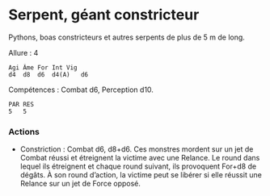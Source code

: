 
# Serpent, géant constricteur
Pythons, boas constricteurs et autres serpents de plus de 5 m de long.

Allure : 4

	Agi	Âme	For	Int	Vig
	d4	d8	d6	d4(A)	d6

Compétences : Combat d6, Perception d10.

	PAR	RES
	5	5

### Actions
- Constriction : Combat d6, d8+d6. Ces monstres mordent sur un jet de Combat réussi et étreignent la victime avec une Relance. Le round dans lequel ils étreignent et chaque round suivant, ils provoquent For+d8 de dégâts. À son round d’action, la victime peut se libérer si elle réussit une Relance sur un jet de Force opposé.
